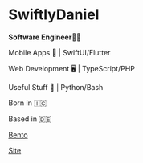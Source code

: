 # SwiftlyDaniel

**Software Engineer👨‍💻**

Mobile Apps 📱 | SwiftUI/Flutter

Web Development 🖥️ | TypeScript/PHP

Useful Stuff 🥷 | Python/Bash

Born in 🇮🇨

Based in 🇩🇪

[Bento](https://bento.me/swiftlydaniel)

[Site](https://swiftlydaniel.vercel.app)
